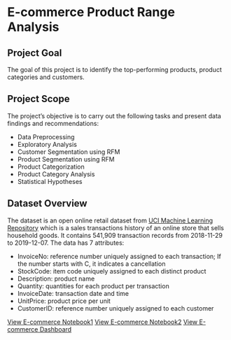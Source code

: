 # E-commerce Product Range Analysis
## Project Goal
The goal of this project is to identify the top-performing products, product categories and customers.
## Project Scope
The project’s objective is to carry out the following tasks and present data findings and recommendations:
- Data Preprocessing
- Exploratory Analysis
- Customer Segmentation using RFM 
- Product Segmentation using RFM 
- Product Categorization
- Product Category Analysis
- Statistical Hypotheses
## Dataset Overview
The dataset is an open online retail dataset from [UCI Machine Learning Repository](https://archive.ics.uci.edu/ml/datasets/online+retail#) which is a sales transactions history of an online store that sells household goods. It contains 541,909 transaction records from  2018-11-29 to 2019-12-07. The data has 7 attributes:
- InvoiceNo: reference number uniquely assigned to each transaction;
	      If the number starts with C, it indicates a cancellation
- StockCode: item code uniquely assigned to each distinct product
- Description: product name
- Quantity: quantities for each product per transaction
- InvoiceDate: transaction date and time
- UnitPrice: product price per unit
- CustomerID: reference number uniquely assigned to each customer

[View E-commerce Notebook1](https://nbviewer.org/github/DSKunth/E-commerce-Product-Range-Analysis/blob/main/final_project_ecommerce_1.ipynb)
[View E-commerce Notebook2](https://nbviewer.org/github/DSKunth/E-commerce-Product-Range-Analysis/blob/main/final_project_ecommerce_2.ipynb)
[View E-commerce Dashboard](https://public.tableau.com/app/profile/dorothy.kunth/viz/E-commerceDashboard_16599549421270/Dashboard2)
